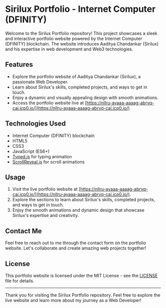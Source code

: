 # Sirilux Portfolio - Internet Computer (DFINITY)

Welcome to the Sirilux Portfolio repository! This project showcases a sleek and interactive portfolio website powered by the Internet Computer (DFINITY) blockchain. The website introduces Aaditya Chandankar (Sirilux) and his expertise in web development and Web3 technologies.

## Features

- Explore the portfolio website of Aaditya Chandankar (Sirilux), a passionate Web Developer.
- Learn about Sirilux's skills, completed projects, and ways to get in touch.
- Enjoy a dynamic and visually appealing design with smooth animations.
- Access the portfolio website live at [https://nllru-ayaaa-aaaag-abrvq-cai.icp0.io/](https://nllru-ayaaa-aaaag-abrvq-cai.icp0.io/)

## Technologies Used

- Internet Computer (DFINITY) blockchain
- HTML5
- CSS3
- JavaScript (ES6+)
- [Typed.js](https://github.com/mattboldt/typed.js/) for typing animation
- [ScrollReveal.js](https://github.com/jlmakes/scrollreveal) for scroll animations

## Usage

1. Visit the live portfolio website at [https://nllru-ayaaa-aaaag-abrvq-cai.icp0.io/](https://nllru-ayaaa-aaaag-abrvq-cai.icp0.io/).
2. Explore the sections to learn about Sirilux's skills, completed projects, and ways to get in touch.
3. Enjoy the smooth animations and dynamic design that showcase Sirilux's expertise and creativity.

## Contact Me

Feel free to reach out to me through the contact form on the portfolio website. Let's collaborate and create amazing web projects together!

## License

This portfolio website is licensed under the MIT License - see the [LICENSE](.././LICENSE) file for details.

---

Thank you for visiting the Sirilux Portfolio repository. Feel free to explore the live website and learn more about my journey as a Web Developer!

